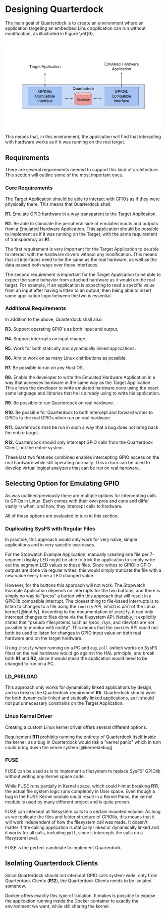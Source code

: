 # Designing Quarterdock
The main goal of Quarterdock is to create an environment where an application targeting an embedded Linux application can run without modification, as illustrated in Figure \ref{9}.

![Quarterdock's interfaces \label{9}](source/figures/9.png)

This means that, in this environment, the application will find that interacting with hardware works as if it was running on the real target.

## Requirements
There are several requirements needed to support this kind of architecture. This section will outline some of the most important ones.

### Core Requirements
The Target Application should be able to interact with GPIOs as if they were physically there. This means that Quarterdock shall:

**R1.** Emulate GPIO hardware in a way transparent to the Target Application.

**R2.** Be able to stimulate the peripheral side of emulated inputs and outputs from a Emulated Hardware Application. This application should be possible to implement as if it was running on the Target, with the same requirement of transparency as **R1**.

The first requirement is very important for the Target Application to be able to interact with the hardware drivers without any modification. This means that all interfaces need to be the same as the real hardware, as well as the data passed both ways over those interfaces.

The second requirement is important for the Target Application to be able to expect the same behavior from attached hardware as it would on the real target. For example, if an application is expecting to read a specific value from an input after having written to an output, then being able to insert some application logic between the two is essential.

### Additional Requirements
In addition to the above, Quarterdock shall also:

**R3.** Support operating GPIO's as both input and output.

**R4.** Support interrupts on input change.

**R5.** Work for both statically and dynamically linked applications.

**R6.** Aim to work on as many Linux distributions as possible.

**R7.** Be possible to run on any Host OS.

**R8.** Enable the developer to write the Emulated Hardware Application in a way that accesses hardware in the same way as the Target Application. This allows the developer to write emulated hardware code using the exact same language and libraries that he is already using to write his application.

**R9.** Be possible to run Quarterdock on real hardware.

**R10.** Be possible for Quarterdock to both intercept and forward writes to GPIOs to the real GPIOs when run on real hardware.

**R11.** Quarterdock shall be run in such a way that a bug does not bring back the entire target.

**R12.** Quarterdock should only intercept GPIO calls from the Quarterdock Client, not the entire system.

These last two features combined enables intercepting GPIO access on the real hardware while still operating normally. This in turn can be used to develop virtual logical analyzers that can be run on real hardware.

## Selecting Option for Emulating GPIO
As was outlined previously there are multiple options for intercepting calls to GPIOs in Linux. Each comes with their own pros and cons and differ vastly in when, and how, they intercept calls to hardware. 

All of these options are evaluated in turn in this section.

### Duplicating SysFS with Regular Files
In practice, this approach would only work for very naïve, simple applications and in very specific use-cases.

For the Stopwatch Example Application, manually creating one file per 7-segment display LED might be able to trick the application to simply write out the segment LED values to these files. Since writes to GPIOlib GPIO outputs are done via regular writes, this would simply truncate the file with a new value every time a LED changed value.

However, for the buttons this approach will not work. The Stopwatch Example Application depends on interrupts for the two buttons, and there is simply no way to "press" a button with this approach that will result in a GPIOlib compatible interrupt. The closest thing to file-based interrupts is to listen to changes to a file using the `inotify` API, which is part of the Linux kernel [@inotify]. According to the documentation of `inotify`, it can only intercept changes to files done via the filesystem API. Notably, it explicitly states that "pseudo-filesystems such as /proc, /sys, and /dev/pts are not possible to monitor with inotify". This means that the `inotify` API could not both be used to listen for changes in GPIO input value on both real hardware and on the target hardware.

Using `inotify` when running on a PC and e.g. `poll` (which works on SysFS files) on the real hardware would go against the HAL principle, and break both **R1** and **R2**, since it would mean the application would need to be changed to run on a PC.

### LD_PRELOAD
This approach only works for dynamically linked applications by design, and so breaks the Quarterdock requirement **R5**. Quarterdock should work for both dynamically linked and statically linked applications, as it should not put unnecessary constrains on the Target Application.

### Linux Kernel Driver
Creating a custom Linux kernel driver offers several different options.

Requirement **R11** prohibits running the entirety of Quarterdock itself inside the kernel, as a bug in Quarterdock would risk a "kernel panic" which in turn could bring down the whole system [@kerneldebug].

### FUSE
FUSE can be used as is to implement a filesystem to replace SysFS' GPIOlib without writing any Kernel space code.

While FUSE runs partially in Kernel space, which could hint at breaking **R11**, the actual file system logic runs completely in User space. Even though a bug in the FUSE Kernel module could result in a Kernel Panic, the kernel module is used by many different project and is quite proven.

FUSE can intercept all filesystem calls to a certain mounted volume. As long as we replicate the files and folder structure of GPIOlib, this means that it will work independent of how the filesystem call was made. It doesn't matter if the calling application is statically linked or dynamically linked and it works for all calls, including `poll`, since it intercepts the calls on a filesystem level.

FUSE is the perfect candidate to implement Quarterdock.

## Isolating Quarterdock Clients
Since Quarterdock should not intercept GPIO calls system-wide, only from Quarterdock Clients (**R12**), the Quarterdock Clients needs to be isolated somehow.

Docker offers exactly this type of isolation. It makes is possible to expose the application running inside the Docker container to exactly the environment we want, while still sharing the kernel.

